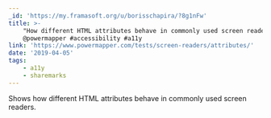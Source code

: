 ```yaml
---
_id: 'https://my.framasoft.org/u/borisschapira/?8g1nFw'
title: >-
    "How different HTML attributes behave in commonly used screen readers",
    @powermapper #accessibility #a11y
link: 'https://www.powermapper.com/tests/screen-readers/attributes/'
date: '2019-04-05'
tags:
    - a11y
    - sharemarks
---
```


<div class="markdown"><p>Shows how different HTML attributes behave in commonly used screen readers.
</p></div>
